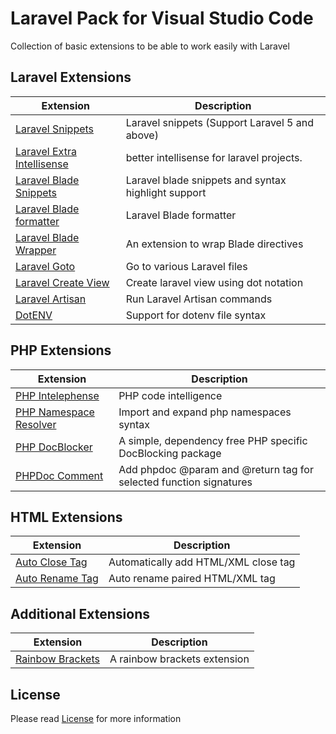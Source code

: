 # Laravel Pack for Visual Studio Code

Collection of basic extensions to be able to work easily with Laravel

## Laravel Extensions

Extension | Description
--------- | ---------
[Laravel Snippets](https://marketplace.visualstudio.com/items?itemName=onecentlin.laravel5-snippets) | Laravel snippets (Support Laravel 5 and above)
[Laravel Extra Intellisense](https://marketplace.visualstudio.com/items?itemName=amiralizadeh9480.laravel-extra-intellisense) | better intellisense for laravel projects.
[Laravel Blade Snippets](https://marketplace.visualstudio.com/items?itemName=onecentlin.laravel-blade) | Laravel blade snippets and syntax highlight support
[Laravel Blade formatter](https://marketplace.visualstudio.com/items?itemName=shufo.vscode-blade-formatter) | Laravel Blade formatter
[Laravel Blade Wrapper](https://marketplace.visualstudio.com/items?itemName=IHunte.laravel-blade-wrapper) | An extension to wrap Blade directives
[Laravel Goto](https://marketplace.visualstudio.com/items?itemName=absszero.vscode-laravel-goto) | Go to various Laravel files
[Laravel Create View](https://marketplace.visualstudio.com/items?itemName=glitchbl.laravel-create-view) | Create laravel view using dot notation
[Laravel Artisan](https://marketplace.visualstudio.com/items?itemName=ryannaddy.laravel-artisan) | Run Laravel Artisan commands
[DotENV](https://marketplace.visualstudio.com/items?itemName=mikestead.dotenv) | Support for dotenv file syntax

## PHP Extensions

Extension | Description
--------- | ---------
[PHP Intelephense](https://marketplace.visualstudio.com/items?itemName=bmewburn.vscode-intelephense-client) | PHP code intelligence
[PHP Namespace Resolver](https://marketplace.visualstudio.com/items?itemName=MehediDracula.php-namespace-resolver) | Import and expand php namespaces syntax
[PHP DocBlocker](https://marketplace.visualstudio.com/items?itemName=neilbrayfield.php-docblocker) | A simple, dependency free PHP specific DocBlocking package
[PHPDoc Comment](https://marketplace.visualstudio.com/items?itemName=rexshi.phpdoc-comment-vscode-plugin) | Add phpdoc @param and @return tag for selected function signatures

## HTML Extensions

Extension | Description
--------- | ---------
[Auto Close Tag](https://marketplace.visualstudio.com/items?itemName=formulahendry.auto-close-tag) | Automatically add HTML/XML close tag
[Auto Rename Tag](https://marketplace.visualstudio.com/items?itemName=formulahendry.auto-rename-tag) | Auto rename paired HTML/XML tag

## Additional Extensions

Extension | Description
--------- | ---------
[Rainbow Brackets](https://marketplace.visualstudio.com/items?itemName=2gua.rainbow-brackets) | A rainbow brackets extension

## License

Please read [License](https://github.com/MatteDesign81/laravel-pack/blob/main/LICENSE) for more information
